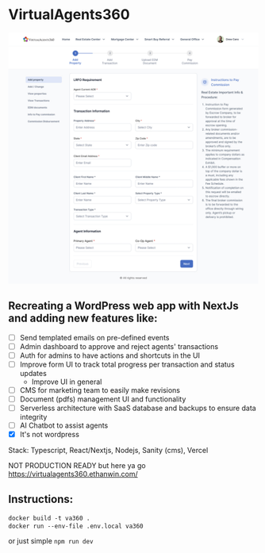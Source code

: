 # VirtualAgents360

![Screenshot of a newly designed form](./public/form-client-view.jpg)

## Recreating a WordPress web app with NextJs and adding new features like: 
- [ ] Send templated emails on pre-defined events
- [ ] Admin dashboard to approve and reject agents' transactions
- [ ] Auth for admins to have actions and shortcuts in the UI 
- [ ] Improve form UI to track total progress per transaction and status updates
  - Improve UI in general
- [ ] CMS for marketing team to easily make revisions
- [ ] Document (pdfs) management UI and functionality
- [ ] Serverless architecture with SaaS database and backups to ensure data integrity
- [ ] AI Chatbot to assist agents
- [x] It's not wordpress

Stack: Typescript, React/Nextjs, Nodejs, Sanity (cms), Vercel

NOT PRODUCTION READY but here ya go https://virtualagents360.ethanwin.com/


## Instructions:
```
docker build -t va360 .
docker run --env-file .env.local va360
```
or just simple `npm run dev`
